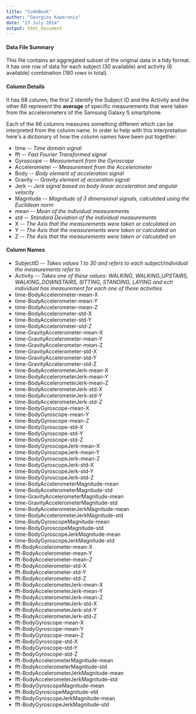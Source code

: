```yaml
---
title: "CodeBook"
author: "Georgios Kaperonis"
date: "27 July 2014"
output: html_document
---
```


#### Data File Summary
This file contains an aggregated subset of the original data in a tidy format. It has one row of data for each subject (30 available) and activity (6 available) combination (180 rows in total).

#### Column Details 

It has 68 column; the first 2 identify the Subject ID and the Activity and the other 66 represent the **average** of specific measurements that were taken from the accelerometers of the Samsung Galaxy S smartphone. 

Each of the 66 columns measures something different which can be interpreted from the column name. In order to help with this interpretation here's a dictionary of how the column names have been put together:

- time -- *Time domain signal*
- fft -- *Fast Fourier Transformed signal*
- Gyroscope -- *Measurement from the Gyroscope*
- Accelerometer -- *Measurement from the Accelerometer*
- Body -- *Body element of acceleration signal*
- Gravity -- *Gravity element of acceration signal*
- Jerk -- *Jerk signal based on body linear acceleration and angular velocity*
- Magnitude -- *Magnitude of 3 dimensional signals, calculated using the Euclidean norm*
- mean -- *Mean of the individual measurements*
- std -- *Standard Deviation of the individual measurements*
- X -- *The Axis that the measurements were taken or calculated on*
- Y -- *The Axis that the measurements were taken or calculated on*
- Z -- *The Axis that the measurements were taken or calculated on*

#### Column Names

- SubjectID -- *Takes values 1 to 30 and refers to each subject/individual the measurements refer to*
- Activity -- *Takes one of these values: WALKING, WALKING_UPSTAIRS, WALKING_DOWNSTAIRS, SITTING, STANDING, LAYING and ech individual has measurement for each one of these activities*
- time-BodyAccelerometer-mean-X
- time-BodyAccelerometer-mean-Y
- time-BodyAccelerometer-mean-Z
- time-BodyAccelerometer-std-X
- time-BodyAccelerometer-std-Y
- time-BodyAccelerometer-std-Z
- time-GravityAccelerometer-mean-X
- time-GravityAccelerometer-mean-Y
- time-GravityAccelerometer-mean-Z
- time-GravityAccelerometer-std-X
- time-GravityAccelerometer-std-Y
- time-GravityAccelerometer-std-Z
- time-BodyAccelerometerJerk-mean-X
- time-BodyAccelerometerJerk-mean-Y
- time-BodyAccelerometerJerk-mean-Z
- time-BodyAccelerometerJerk-std-X
- time-BodyAccelerometerJerk-std-Y
- time-BodyAccelerometerJerk-std-Z
- time-BodyGyroscope-mean-X
- time-BodyGyroscope-mean-Y
- time-BodyGyroscope-mean-Z
- time-BodyGyroscope-std-X
- time-BodyGyroscope-std-Y
- time-BodyGyroscope-std-Z
- time-BodyGyroscopeJerk-mean-X
- time-BodyGyroscopeJerk-mean-Y
- time-BodyGyroscopeJerk-mean-Z
- time-BodyGyroscopeJerk-std-X
- time-BodyGyroscopeJerk-std-Y
- time-BodyGyroscopeJerk-std-Z
- time-BodyAccelerometerMagnitude-mean
- time-BodyAccelerometerMagnitude-std
- time-GravityAccelerometerMagnitude-mean
- time-GravityAccelerometerMagnitude-std
- time-BodyAccelerometerJerkMagnitude-mean
- time-BodyAccelerometerJerkMagnitude-std
- time-BodyGyroscopeMagnitude-mean
- time-BodyGyroscopeMagnitude-std
- time-BodyGyroscopeJerkMagnitude-mean
- time-BodyGyroscopeJerkMagnitude-std
- fft-BodyAccelerometer-mean-X
- fft-BodyAccelerometer-mean-Y
- fft-BodyAccelerometer-mean-Z
- fft-BodyAccelerometer-std-X
- fft-BodyAccelerometer-std-Y
- fft-BodyAccelerometer-std-Z
- fft-BodyAccelerometerJerk-mean-X
- fft-BodyAccelerometerJerk-mean-Y
- fft-BodyAccelerometerJerk-mean-Z
- fft-BodyAccelerometerJerk-std-X
- fft-BodyAccelerometerJerk-std-Y
- fft-BodyAccelerometerJerk-std-Z
- fft-BodyGyroscope-mean-X
- fft-BodyGyroscope-mean-Y
- fft-BodyGyroscope-mean-Z
- fft-BodyGyroscope-std-X
- fft-BodyGyroscope-std-Y
- fft-BodyGyroscope-std-Z
- fft-BodyAccelerometerMagnitude-mean
- fft-BodyAccelerometerMagnitude-std
- fft-BodyAccelerometerJerkMagnitude-mean
- fft-BodyAccelerometerJerkMagnitude-std
- fft-BodyGyroscopeMagnitude-mean
- fft-BodyGyroscopeMagnitude-std
- fft-BodyGyroscopeJerkMagnitude-mean
- fft-BodyGyroscopeJerkMagnitude-std